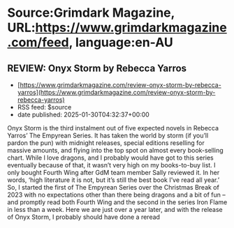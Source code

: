 # Source:Grimdark Magazine, URL:https://www.grimdarkmagazine.com/feed, language:en-AU

## REVIEW: Onyx Storm by Rebecca Yarros
 - [https://www.grimdarkmagazine.com/review-onyx-storm-by-rebecca-yarros](https://www.grimdarkmagazine.com/review-onyx-storm-by-rebecca-yarros)
 - RSS feed: $source
 - date published: 2025-01-30T04:32:37+00:00

<p>Onyx Storm is the third instalment out of five expected novels in Rebecca Yarros&#8217; The Empyrean Series. It has taken the world by storm (if you&#8217;ll pardon the pun) with midnight releases, special editions reselling for massive amounts, and flying into the top spot on almost every book-selling chart. While I love dragons, and I probably would have got to this series eventually because of that, it wasn&#8217;t very high on my books-to-buy list. I only bought Fourth Wing after GdM team member Sally reviewed it. In her words, &#8216;high literature it is not, but it&#8217;s still the best book I&#8217;ve read all year.&#8217; So, I started the first of The Empyrean Series over the Christmas Break of 2023 with no expectations other than there being dragons and a bit of fun – and promptly read both Fourth Wing and the second in the series Iron Flame in less than a week. Here we are just over a year later, and with the release of Onyx Storm, I probably should have done a reread

